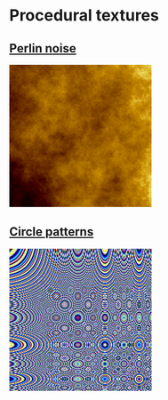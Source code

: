# Procedural textures

## [Perlin noise](perlin_noise.md)

![Perlin noise](patternE_perlin_noise4.png)

## [Circle patterns](circle_patterns.md)

![Circle pattern](patternC_x4y4.png)
